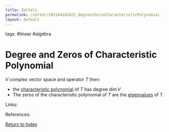 ```yaml
---
title: Zettels
permalink: /zettel/202104241821_degreesZerosCharacteristicPolynomial
layout: default
---
```

tags: #linear #algebra

# Degree and Zeros of Characteristic Polynomial

$V$ complex vector space and operator $T$ then:
- the [characteristic polynomial](202104241811_characteristicPolynomialDefinition) of $T$ has degree $\textrm{dim} \, V$
- The zeros of the characteristic polynomial of $T$ are the [eigenvalues](202102120912_eigenvalueDefinition) of $T$.

Links: 

References: 

[Return to Index](index)
